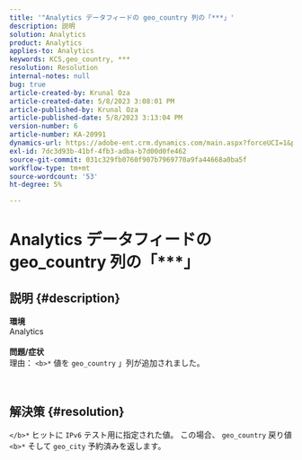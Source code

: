 ```yaml
---
title: '"Analytics データフィードの geo_country 列の「***」'
description: 説明
solution: Analytics
product: Analytics
applies-to: Analytics
keywords: KCS,geo_country, ***
resolution: Resolution
internal-notes: null
bug: true
article-created-by: Krunal Oza
article-created-date: 5/8/2023 3:08:01 PM
article-published-by: Krunal Oza
article-published-date: 5/8/2023 3:13:04 PM
version-number: 6
article-number: KA-20991
dynamics-url: https://adobe-ent.crm.dynamics.com/main.aspx?forceUCI=1&pagetype=entityrecord&etn=knowledgearticle&id=6da6c01c-b2ed-ed11-8849-6045bd006268
exl-id: 7dc3d93b-41bf-4fb3-adba-b7d00d0fe462
source-git-commit: 031c329fb0760f907b7969770a9fa44668a0ba5f
workflow-type: tm+mt
source-wordcount: '53'
ht-degree: 5%

---
```


# Analytics データフィードの geo_country 列の「\*\*\*」

## 説明 {#description}

<b>環境</b><br>Analytics<br> <br><b>問題/症状</b><br>理由： `<b>*` 値を `geo_country` 」列が追加されました。



 

## 解決策 {#resolution}

`</b>*` ヒットに `IPv6` テスト用に指定された値。 この場合、 `geo_country` 戻り値 `<b>*` そして `geo_city` 予約済みを返します。
